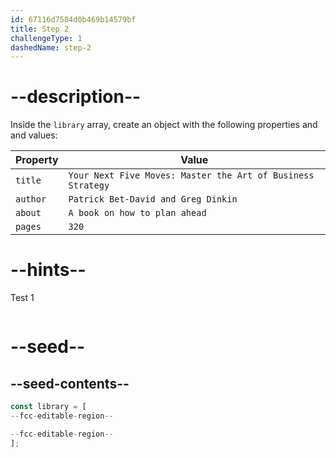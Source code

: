 ```yaml
---
id: 67116d7584d0b469b14579bf
title: Step 2
challengeType: 1
dashedName: step-2
---
```


# --description--

Inside the `library` array, create an object with the following properties and and values:

| Property | Value   |
| ----------- | ------- |
| `title` | `Your Next Five Moves: Master the Art of Business Strategy`|
| `author` | `Patrick Bet-David and Greg Dinkin`|
| `about` | `A book on how to plan ahead`|
| `pages` | `320` |

# --hints--

Test 1

```js

```

# --seed--

## --seed-contents--

```js
const library = [
--fcc-editable-region--

--fcc-editable-region--
];
```
